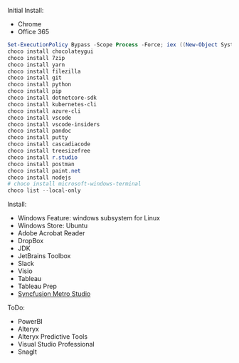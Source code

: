 Initial Install:
- Chrome
- Office 365

```powershell
Set-ExecutionPolicy Bypass -Scope Process -Force; iex ((New-Object System.Net.WebClient).DownloadString('https://chocolatey.org/install.ps1'))
choco install chocolateygui
choco install 7zip
choco install yarn
choco install filezilla
choco install git
choco install python
choco install pip
choco install dotnetcore-sdk
choco install kubernetes-cli
choco install azure-cli
choco install vscode
choco install vscode-insiders
choco install pandoc
choco install putty
choco install cascadiacode
choco install treesizefree
choco install r.studio
choco install postman
choco install paint.net
choco install nodejs
# choco install microsoft-windows-terminal
choco list --local-only
```

Install:
- Windows Feature: windows subsystem for Linux
- Windows Store: Ubuntu
- Adobe Acrobat Reader
- DropBox
- JDK
- JetBrains Toolbox
- Slack
- Visio
- Tableau
- Tableau Prep
- [Syncfusion Metro Studio](https://www.syncfusion.com/downloads/metrostudio)

ToDo:
- PowerBI
- Alteryx
- Alteryx Predictive Tools
- Visual Studio Professional
- SnagIt
